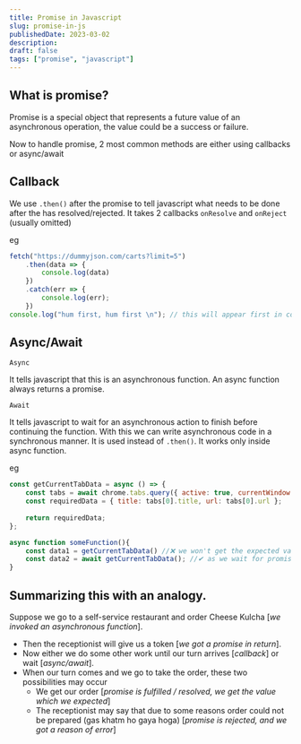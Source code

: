 ```yaml
---
title: Promise in Javascript
slug: promise-in-js
publishedDate: 2023-03-02
description:
draft: false
tags: ["promise", "javascript"]
---
```


## What is promise?

Promise is a special object that represents a future value of an asynchronous operation, the value could be a success or failure.

Now to handle promise, 2 most common methods are either using callbacks or async/await

## **Callback**

We use `.then()` after the promise to tell javascript what needs to be done after the has resolved/rejected. It takes 2 callbacks `onResolve` and `onReject` (usually omitted)

eg

```js
fetch("https://dummyjson.com/carts?limit=5")
    .then(data => {
        console.log(data)
    })
    .catch(err => {
        console.log(err);
    })
console.log("hum first, hum first \n"); // this will appear first in console
```

## **Async/Await**

`Async`

It tells javascript that this is an asynchronous function. An async function always returns a promise.

`Await`

It tells javascript to wait for an asynchronous action to finish before continuing the function. With this we can write asynchronous code in a synchronous manner. It is used instead of `.then()`. It works only inside async function.

eg

```js
const getCurrentTabData = async () => {
    const tabs = await chrome.tabs.query({ active: true, currentWindow: true });
    const requiredData = { title: tabs[0].title, url: tabs[0].url };
    
    return requiredData;
};

async function someFunction(){
    const data1 = getCurrentTabData() //❌ we won't get the expected value
    const data2 = await getCurrentTabData(); //✔ as we wait for promise to resolve, we get expected value
}
```

## Summarizing this with an analogy. 
Suppose we go to a self-service restaurant and order Cheese Kulcha [*we invoked an asynchronous function*]. 
- Then the receptionist will give us a token [*we got a promise in return*]. 
- Now either we do some other work until our turn arrives [*callback*] or wait [*async/await*].
- When our turn comes and we go to take the order, these two possibilities may occur
  - We get our order [*promise is fulfilled / resolved, we get the value which we expected*] 
  - The receptionist may say that due to some reasons order could not be prepared (gas khatm ho gaya hoga) [*promise is rejected, and we got a reason of error*]